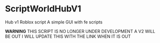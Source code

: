 # ScriptWorldHubV1
Hub v1 Roblox script
A simple GUI with fe scripts




**WARNING**
THIS SCRIPT IS NO LONGER UNDER DEVELOPMENT A V2 WILL BE OUT I WILL UPDATE THIS WITH THE LINK WHEN IT IS OUT
